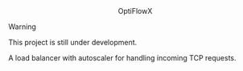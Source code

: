 <div align="center">
OptiFlowX
</div>

> [!WARNING]
> This project is still under development.

A load balancer with autoscaler for handling incoming TCP requests.
